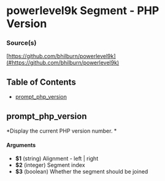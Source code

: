 # powerlevel9k Segment - PHP Version


### Source(s)

[https://github.com/bhilburn/powerlevel9k](#https://github.com/bhilburn/powerlevel9k)


## Table of Contents

- [prompt_php_version](#prompt_php_version)

## prompt_php_version
*Display the current PHP version number. *

#### Arguments

- **$1** (string) Alignment - left | right
- **$2** (integer) Segment index
- **$3** (boolean) Whether the segment should be joined


